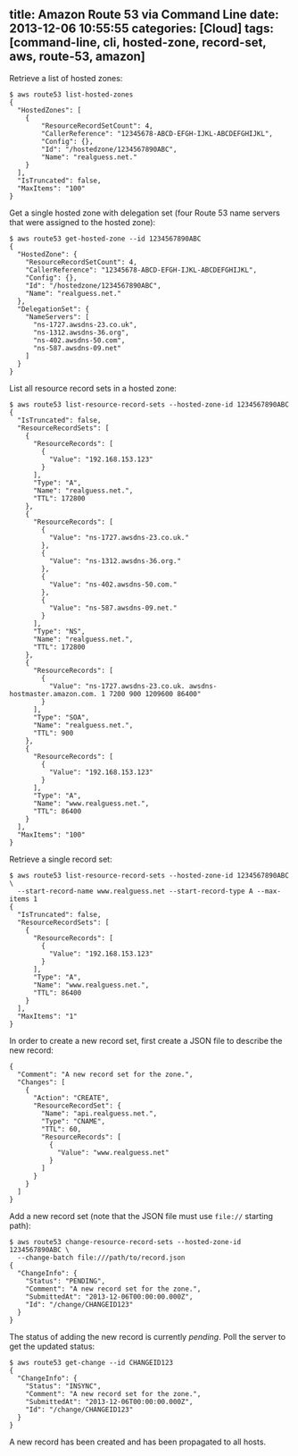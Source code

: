 title: Amazon Route 53 via Command Line
date: 2013-12-06 10:55:55
categories: [Cloud]
tags: [command-line, cli, hosted-zone, record-set, aws, route-53, amazon]
---

Retrieve a list of hosted zones:

```
$ aws route53 list-hosted-zones          
{
  "HostedZones": [
    {
        "ResourceRecordSetCount": 4,
        "CallerReference": "12345678-ABCD-EFGH-IJKL-ABCDEFGHIJKL",
        "Config": {},
        "Id": "/hostedzone/1234567890ABC",
        "Name": "realguess.net."
    }
  ], 
  "IsTruncated": false, 
  "MaxItems": "100"
}
```

Get a single hosted zone with delegation set (four Route 53 name servers that were assigned to the hosted zone):

```
$ aws route53 get-hosted-zone --id 1234567890ABC
{
  "HostedZone": {
    "ResourceRecordSetCount": 4,
    "CallerReference": "12345678-ABCD-EFGH-IJKL-ABCDEFGHIJKL",
    "Config": {},
    "Id": "/hostedzone/1234567890ABC",
    "Name": "realguess.net."
  },
  "DelegationSet": {
    "NameServers": [
      "ns-1727.awsdns-23.co.uk",
      "ns-1312.awsdns-36.org",
      "ns-402.awsdns-50.com",
      "ns-587.awsdns-09.net"
    ]
  }
}
```

List all resource record sets in a hosted zone:

```
$ aws route53 list-resource-record-sets --hosted-zone-id 1234567890ABC
{
  "IsTruncated": false,
  "ResourceRecordSets": [
    {
      "ResourceRecords": [
        {
          "Value": "192.168.153.123"
        }
      ],
      "Type": "A",
      "Name": "realguess.net.",
      "TTL": 172800
    },
    {
      "ResourceRecords": [
        {
          "Value": "ns-1727.awsdns-23.co.uk."
        },
        {
          "Value": "ns-1312.awsdns-36.org."
        },
        {
          "Value": "ns-402.awsdns-50.com."
        },
        {
          "Value": "ns-587.awsdns-09.net."
        }
      ], 
      "Type": "NS",
      "Name": "realguess.net.",
      "TTL": 172800
    }, 
    {
      "ResourceRecords": [
        {
          "Value": "ns-1727.awsdns-23.co.uk. awsdns-hostmaster.amazon.com. 1 7200 900 1209600 86400"
        }
      ], 
      "Type": "SOA",
      "Name": "realguess.net.",
      "TTL": 900
    },
    {
      "ResourceRecords": [
        {
          "Value": "192.168.153.123"
        }
      ],
      "Type": "A",
      "Name": "www.realguess.net.",
      "TTL": 86400
    }
  ],
  "MaxItems": "100"
}
```

Retrieve a single record set:

```
$ aws route53 list-resource-record-sets --hosted-zone-id 1234567890ABC \
  --start-record-name www.realguess.net --start-record-type A --max-items 1
{
  "IsTruncated": false,
  "ResourceRecordSets": [
    {
      "ResourceRecords": [
        {
          "Value": "192.168.153.123"
        }
      ],
      "Type": "A",
      "Name": "www.realguess.net.",
      "TTL": 86400
    }
  ],
  "MaxItems": "1"
}
```

In order to create a new record set, first create a JSON file to describe the new record:

```
{
  "Comment": "A new record set for the zone.",
  "Changes": [
    {
      "Action": "CREATE",
      "ResourceRecordSet": {
        "Name": "api.realguess.net.",
        "Type": "CNAME",
        "TTL": 60,
        "ResourceRecords": [
          {
            "Value": "www.realguess.net"
          }
        ]
      }
    }
  ]
}
```

Add a new record set (note that the JSON file must use `file://` starting path):

```
$ aws route53 change-resource-record-sets --hosted-zone-id 1234567890ABC \
  --change-batch file:///path/to/record.json
{
  "ChangeInfo": {
    "Status": "PENDING",
    "Comment": "A new record set for the zone.",
    "SubmittedAt": "2013-12-06T00:00:00.000Z",
    "Id": "/change/CHANGEID123"
  }
}
```

The status of adding the new record is currently _pending_. Poll the server to get the updated status:

```
$ aws route53 get-change --id CHANGEID123
{
  "ChangeInfo": {
    "Status": "INSYNC",
    "Comment": "A new record set for the zone.",
    "SubmittedAt": "2013-12-06T00:00:00.000Z",
    "Id": "/change/CHANGEID123"
  }
}
```

A new record has been created and has been propagated to all hosts.
